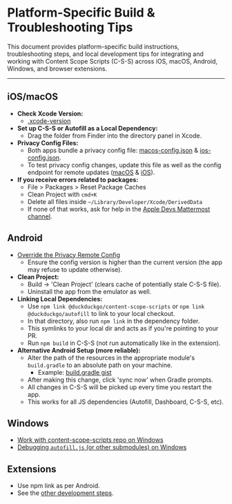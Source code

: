 # Platform-Specific Build & Troubleshooting Tips

This document provides platform-specific build instructions, troubleshooting steps, and local development tips for integrating and working with Content Scope Scripts (C-S-S) across iOS, macOS, Android, Windows, and browser extensions.

---

## iOS/macOS
- **Check Xcode Version:**
  - [.xcode-version](https://github.com/duckduckgo/apple-browsers/tree/main/.xcode-version)
- **Set up C-S-S or Autofill as a Local Dependency:**
  - Drag the folder from Finder into the directory panel in Xcode.
- **Privacy Config Files:**
  - Both apps bundle a privacy config file: [macos-config.json](https://github.com/duckduckgo/apple-browsers/blob/main/macOS/DuckDuckGo/ContentBlocker/macos-config.json) & [ios-config.json](https://github.com/duckduckgo/apple-browsers/blob/main/iOS/Core/ios-config.json).
  - To test privacy config changes, update this file as well as the config endpoint for remote updates ([macOS](https://github.com/duckduckgo/apple-browsers/blob/main/macOS/DuckDuckGo/Application/AppConfigurationURLProvider.swift#L60) & [iOS](https://github.com/duckduckgo/apple-browsers/blob/main/iOS/Core/AppURLs.swift#L49)).
- **If you receive errors related to packages:**
  - File > Packages > Reset Package Caches
  - Clean Project with `cmd+K`
  - Delete all files inside `~/Library/Developer/Xcode/DerivedData`
  - If none of that works, ask for help in the [Apple Devs Mattermost channel](https://chat.duckduckgo.com/ddg/channels/devs).

## Android
- [Override the Privacy Remote Config](https://app.asana.com/1/137249556945/project/1202561462274611/task/1203855276415003?focus=true)
  - Ensure the config version is higher than the current version (the app may refuse to update otherwise).
- **Clean Project:**
  - Build → 'Clean Project' (clears cache of potentially stale C-S-S file).
  - Uninstall the app from the emulator as well.
- **Linking Local Dependencies:**
  - Use `npm link @duckduckgo/content-scope-scripts` or `npm link @duckduckgo/autofill` to link to your local checkout.
  - In that directory, also run `npm link` in the dependency folder.
  - This symlinks to your local dir and acts as if you're pointing to your PR.
  - Run `npm build` in C-S-S (not run automatically like in the extension).
- **Alternative Android Setup (more reliable):**
  - Alter the path of the resources in the appropriate module's `build.gradle` to an absolute path on your machine.
    - Example: [build.gradle gist](https://gist.github.com/shakyShane/0b133a0782bdb37c876c4a4204667bb2)
  - After making this change, click 'sync now' when Gradle prompts.
  - All changes in C-S-S will be picked up every time you restart the app.
  - This works for all JS dependencies (Autofill, Dashboard, C-S-S, etc).

## Windows
- [Work with content-scope-scripts repo on Windows](../development-utilities.md#windows-development)
- [Debugging `autofill.js` (or other submodules) on Windows](https://app.asana.com/1/137249556945/project/1198964220583541/task/1208938714611510)

## Extensions
- Use npm link as per Android.
- See the [other development steps](https://github.com/duckduckgo/duckduckgo-privacy-extension/blob/main/CONTRIBUTING.md#building-the-extension).